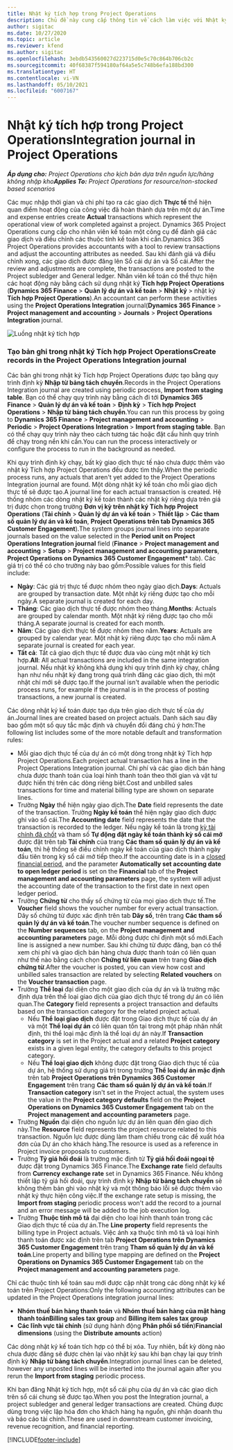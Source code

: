 ```yaml
---
title: Nhật ký tích hợp trong Project Operations
description: Chủ đề này cung cấp thông tin về cách làm việc với Nhật ký tích hợp trong Project Operations.
author: sigitac
ms.date: 10/27/2020
ms.topic: article
ms.reviewer: kfend
ms.author: sigitac
ms.openlocfilehash: 3ebdb543560027d223715d0e5c70c864b706cb2c
ms.sourcegitcommit: 40f68387f594180af64a5e5c748b6efa188bd300
ms.translationtype: HT
ms.contentlocale: vi-VN
ms.lasthandoff: 05/10/2021
ms.locfileid: "6007167"
---
```

# <a name="integration-journal-in-project-operations"></a><span data-ttu-id="e3c1a-103">Nhật ký tích hợp trong Project Operations</span><span class="sxs-lookup"><span data-stu-id="e3c1a-103">Integration journal in Project Operations</span></span>

<span data-ttu-id="e3c1a-104">_**Áp dụng cho:** Project Operations cho kịch bản dựa trên nguồn lực/hàng không nhập kho_</span><span class="sxs-lookup"><span data-stu-id="e3c1a-104">_**Applies To:** Project Operations for resource/non-stocked based scenarios_</span></span>

<span data-ttu-id="e3c1a-105">Các mục nhập thời gian và chi phí tạo ra các giao dịch **Thực tế** thể hiện quan điểm hoạt động của công việc đã hoàn thành dựa trên một dự án.</span><span class="sxs-lookup"><span data-stu-id="e3c1a-105">Time and expense entries create **Actual** transactions which represent the operational view of work completed against a project.</span></span> <span data-ttu-id="e3c1a-106">Dynamics 365 Project Operations cung cấp cho nhân viên kế toán một công cụ để đánh giá các giao dịch và điều chỉnh các thuộc tính kế toán khi cần.</span><span class="sxs-lookup"><span data-stu-id="e3c1a-106">Dynamics 365 Project Operations provides accountants with a tool to review transactions and adjust the accounting attributes as needed.</span></span> <span data-ttu-id="e3c1a-107">Sau khi đánh giá và điều chỉnh xong, các giao dịch được đăng lên Sổ cái dự án và Sổ cái.</span><span class="sxs-lookup"><span data-stu-id="e3c1a-107">After the review and adjustments are complete, the transactions are posted to the Project subledger and General ledger.</span></span> <span data-ttu-id="e3c1a-108">Nhân viên kế toán có thể thực hiện các hoạt động này bằng cách sử dụng nhật ký **Tích hợp Project Operations** (**Dynamics 365 Finance** > **Quản lý dự án và kế toán** > **Nhật ký** > nhật ký **Tích hợp Project Operations**).</span><span class="sxs-lookup"><span data-stu-id="e3c1a-108">An accountant can perform these activities using the **Project Operations Integration** journal(**Dynamics 365 Finance** > **Project management and accounting** > **Journals** > **Project Operations Integration** journal.</span></span>

![Luồng nhật ký tích hợp](./media/IntegrationJournal.png)

### <a name="create-records-in-the-project-operations-integration-journal"></a><span data-ttu-id="e3c1a-110">Tạo bản ghi trong nhật ký Tích hợp Project Operations</span><span class="sxs-lookup"><span data-stu-id="e3c1a-110">Create records in the Project Operations Integration journal</span></span>

<span data-ttu-id="e3c1a-111">Các bản ghi trong nhật ký Tích hợp Project Operations được tạo bằng quy trình định kỳ **Nhập từ bảng tách chuyển**.</span><span class="sxs-lookup"><span data-stu-id="e3c1a-111">Records in the Project Operations Integration journal are created using periodic process, **Import from staging table**.</span></span> <span data-ttu-id="e3c1a-112">Bạn có thể chạy quy trình này bằng cách đi tới **Dynamics 365 Finance** > **Quản lý dự án và kế toán** > **Định kỳ** > **Tích hợp Project Operations** > **Nhập từ bảng tách chuyển**.</span><span class="sxs-lookup"><span data-stu-id="e3c1a-112">You can run this process by going to **Dynamics 365 Finance** > **Project management and accounting** > **Periodic** > **Project Operations Integration** > **Import from staging table**.</span></span> <span data-ttu-id="e3c1a-113">Bạn có thể chạy quy trình này theo cách tương tác hoặc đặt cấu hình quy trình để chạy trong nền khi cần.</span><span class="sxs-lookup"><span data-stu-id="e3c1a-113">You can run the process interactively or configure the process to run in the background as needed.</span></span>

<span data-ttu-id="e3c1a-114">Khi quy trình định kỳ chạy, bất kỳ giao dịch thực tế nào chưa được thêm vào nhật ký Tích hợp Project Operations đều được tìm thấy.</span><span class="sxs-lookup"><span data-stu-id="e3c1a-114">When the periodic process runs, any actuals that aren't yet added to the Project Operations Integration journal are found.</span></span> <span data-ttu-id="e3c1a-115">Một dòng nhật ký kế toán cho mỗi giao dịch thực tế sẽ được tạo.</span><span class="sxs-lookup"><span data-stu-id="e3c1a-115">A journal line for each actual transaction is created.</span></span>
<span data-ttu-id="e3c1a-116">Hệ thống nhóm các dòng nhật ký kế toán thành các nhật ký riêng dựa trên giá trị được chọn trong trường **Đơn vị kỳ trên nhật ký Tích hợp Project Operations** (**Tài chính** > **Quản lý dự án và kế toán** > **Thiết lập** > **Các tham số quản lý dự án và kế toán**, **Project Operations trên tab Dynamics 365 Customer Engagement**).</span><span class="sxs-lookup"><span data-stu-id="e3c1a-116">The system groups journal lines into separate journals based on the value selected in the **Period unit on Project Operations Integration journal** field (**Finance** > **Project management and accounting** > **Setup** > **Project management and accounting parameters**, **Project Operations on Dynamics 365 Customer Engagement**\* tab).</span></span> <span data-ttu-id="e3c1a-117">Các giá trị có thể có cho trường này bao gồm:</span><span class="sxs-lookup"><span data-stu-id="e3c1a-117">Possible values for this field include:</span></span>

  - <span data-ttu-id="e3c1a-118">**Ngày**: Các giá trị thực tế được nhóm theo ngày giao dịch.</span><span class="sxs-lookup"><span data-stu-id="e3c1a-118">**Days**: Actuals are grouped by transaction date.</span></span> <span data-ttu-id="e3c1a-119">Một nhật ký riêng được tạo cho mỗi ngày.</span><span class="sxs-lookup"><span data-stu-id="e3c1a-119">A separate journal is created for each day.</span></span>
  - <span data-ttu-id="e3c1a-120">**Tháng**: Các giao dịch thực tế được nhóm theo tháng.</span><span class="sxs-lookup"><span data-stu-id="e3c1a-120">**Months**: Actuals are grouped by calendar month.</span></span> <span data-ttu-id="e3c1a-121">Một nhật ký riêng được tạo cho mỗi tháng.</span><span class="sxs-lookup"><span data-stu-id="e3c1a-121">A separate journal is created for each month.</span></span>
  - <span data-ttu-id="e3c1a-122">**Năm**: Các giao dịch thực tế được nhóm theo năm.</span><span class="sxs-lookup"><span data-stu-id="e3c1a-122">**Years**: Actuals are grouped by calendar year.</span></span> <span data-ttu-id="e3c1a-123">Một nhật ký riêng được tạo cho mỗi năm.</span><span class="sxs-lookup"><span data-stu-id="e3c1a-123">A separate journal is created for each year.</span></span>
  - <span data-ttu-id="e3c1a-124">**Tất cả**: Tất cả giao dịch thực tế được đưa vào cùng một nhật ký tích hợp.</span><span class="sxs-lookup"><span data-stu-id="e3c1a-124">**All**: All actual transactions are included in the same integration journal.</span></span> <span data-ttu-id="e3c1a-125">Nếu nhật ký không khả dụng khi quy trình định kỳ chạy, chẳng hạn như nếu nhật ký đang trong quá trình đăng các giao dịch, thì một nhật chí mới sẽ được tạo.</span><span class="sxs-lookup"><span data-stu-id="e3c1a-125">If the journal isn't available when the periodic process runs, for example if the journal is in the process of posting transactions, a new journal is created.</span></span>

<span data-ttu-id="e3c1a-126">Các dòng nhật ký kế toán được tạo dựa trên giao dịch thực tế của dự án.</span><span class="sxs-lookup"><span data-stu-id="e3c1a-126">Journal lines are created based on project actuals.</span></span> <span data-ttu-id="e3c1a-127">Danh sách sau đây bao gồm một số quy tắc mặc định và chuyển đổi đáng chú ý hơn:</span><span class="sxs-lookup"><span data-stu-id="e3c1a-127">The following list includes some of the more notable default and transformation rules:</span></span>

  - <span data-ttu-id="e3c1a-128">Mỗi giao dịch thực tế của dự án có một dòng trong nhật ký Tích hợp Project Operations.</span><span class="sxs-lookup"><span data-stu-id="e3c1a-128">Each project actual transaction has a line in the Project Operations Integration journal.</span></span> <span data-ttu-id="e3c1a-129">Chi phí và các giao dịch bán hàng chưa được thanh toán của loại hình thanh toán theo thời gian và vật tư được hiển thị trên các dòng riêng biệt.</span><span class="sxs-lookup"><span data-stu-id="e3c1a-129">Cost and unbilled sales transactions for time and material billing type are shown on separate lines.</span></span>
  - <span data-ttu-id="e3c1a-130">Trường **Ngày** thể hiện ngày giao dịch.</span><span class="sxs-lookup"><span data-stu-id="e3c1a-130">The **Date** field represents the date of the transaction.</span></span> <span data-ttu-id="e3c1a-131">Trường **Ngày kế toán** thể hiện ngày giao dịch được ghi vào sổ cái.</span><span class="sxs-lookup"><span data-stu-id="e3c1a-131">The **Accounting date** field represents the date that the transaction is recorded to the ledger.</span></span> <span data-ttu-id="e3c1a-132">Nếu ngày kế toán là trong [kỳ tài chính đã chốt](/dynamics365/finance/general-ledger/close-general-ledger-at-period-end) và tham số **Tự động đặt ngày kế toán thành kỳ sổ cái mở** được đặt trên tab **Tài chính** của trang **Các tham số quản lý dự án và kế toán**, thì hệ thống sẽ điều chỉnh ngày kế toán của giao dịch thành ngày đầu tiên trong kỳ sổ cái mở tiếp theo.</span><span class="sxs-lookup"><span data-stu-id="e3c1a-132">If the accounting date is in a [closed financial period](/dynamics365/finance/general-ledger/close-general-ledger-at-period-end), and the parameter **Automatically set accounting date to open ledger period** is set on the **Financial** tab of the **Project management and accounting parameters** page, the system will adjust the accounting date of the transaction to the first date in next open ledger period.</span></span>
  - <span data-ttu-id="e3c1a-133">Trường **Chứng từ** cho thấy số chứng từ của mọi giao dịch thực tế.</span><span class="sxs-lookup"><span data-stu-id="e3c1a-133">The **Voucher** field shows the voucher number for every actual transaction.</span></span> <span data-ttu-id="e3c1a-134">Dãy số chứng từ được xác định trên tab **Dãy số**, trên trang **Các tham số quản lý dự án và kế toán**.</span><span class="sxs-lookup"><span data-stu-id="e3c1a-134">The voucher number sequence is defined on the **Number sequences** tab, on the **Project management and accounting parameters** page.</span></span> <span data-ttu-id="e3c1a-135">Mỗi dòng được chỉ định một số mới.</span><span class="sxs-lookup"><span data-stu-id="e3c1a-135">Each line is assigned a new number.</span></span> <span data-ttu-id="e3c1a-136">Sau khi chứng từ được đăng, bạn có thể xem chi phí và giao dịch bán hàng chưa được thanh toán có liên quan như thế nào bằng cách chọn **Chứng từ liên quan** trên trang **Giao dịch chứng từ**.</span><span class="sxs-lookup"><span data-stu-id="e3c1a-136">After the voucher is posted, you can view how cost and unbilled sales transaction are related by selecting **Related vouchers** on the **Voucher transaction** page.</span></span>
  - <span data-ttu-id="e3c1a-137">Trường **Thể loại** đại diện cho một giao dịch của dự án và là trường mặc định dựa trên thể loại giao dịch của giao dịch thực tế trong dự án có liên quan.</span><span class="sxs-lookup"><span data-stu-id="e3c1a-137">The **Category** field represents a project transaction and defaults based on the transaction category for the related project actual.</span></span>
    - <span data-ttu-id="e3c1a-138">Nếu **Thể loại giao dịch** được đặt trong Giao dịch thực tế của dự án và một **Thể loại dự án** có liên quan tồn tại trong một pháp nhân nhất định, thì thể loại mặc định là thể loại dự án này.</span><span class="sxs-lookup"><span data-stu-id="e3c1a-138">If **Transaction category** is set in the Project actual and a related **Project category** exists in a given legal entity, the category defaults to this project category.</span></span>
    - <span data-ttu-id="e3c1a-139">Nếu **Thể loại giao dịch** không được đặt trong Giao dịch thực tế của dự án, hệ thống sử dụng giá trị trong trường **Thể loại dự án mặc định** trên tab **Project Operations trên Dynamics 365 Customer Engagement** trên trang **Các tham số quản lý dự án và kế toán**.</span><span class="sxs-lookup"><span data-stu-id="e3c1a-139">If **Transaction category** isn't set in the Project actual, the system uses the value in the **Project category defaults** field on the **Project Operations on Dynamics 365 Customer Engagement** tab on the **Project management and accounting parameters** page.</span></span>
  - <span data-ttu-id="e3c1a-140">Trường **Nguồn** đại diện cho nguồn lực dự án liên quan đến giao dịch này.</span><span class="sxs-lookup"><span data-stu-id="e3c1a-140">The **Resource** field represents the project resource related to this transaction.</span></span> <span data-ttu-id="e3c1a-141">Nguồn lực được dùng làm tham chiếu trong các đề xuất hóa đơn của Dự án cho khách hàng.</span><span class="sxs-lookup"><span data-stu-id="e3c1a-141">The resource is used as a reference in Project invoice proposals to customers.</span></span>
  - <span data-ttu-id="e3c1a-142">Trường **Tỷ giá hối đoái** là trường mặc định từ **Tỷ giá hối đoái ngoại tệ** được đặt trong Dynamics 365 Finance.</span><span class="sxs-lookup"><span data-stu-id="e3c1a-142">The **Exchange rate** field defaults from **Currency exchange rate** set in Dynamics 365 Finance.</span></span> <span data-ttu-id="e3c1a-143">Nếu không thiết lập tỷ giá hối đoái, quy trình định kỳ **Nhập từ bảng tách chuyển** sẽ không thêm bản ghi vào nhật ký và một thông báo lỗi sẽ được thêm vào nhật ký thực hiện công việc.</span><span class="sxs-lookup"><span data-stu-id="e3c1a-143">If the exchange rate setup is missing, the **Import from staging** periodic process won't add the record to a journal and an error message will be added to the job execution log.</span></span>
  - <span data-ttu-id="e3c1a-144">Trường **Thuộc tính mô tả** đại diện cho loại hình thanh toán trong các Giao dịch thực tế của dự án.</span><span class="sxs-lookup"><span data-stu-id="e3c1a-144">The **Line property** field represents the billing type in Project actuals.</span></span> <span data-ttu-id="e3c1a-145">Việc ánh xạ thuộc tính mô tả và loại hình thanh toán được xác định trên tab **Project Operations trên Dynamics 365 Customer Engagement** trên trang **Tham số quản lý dự án và kế toán**.</span><span class="sxs-lookup"><span data-stu-id="e3c1a-145">Line property and billing type mapping are defined on the **Project Operations on Dynamics 365 Customer Engagement** tab on the **Project management and accounting parameters** page.</span></span>

<span data-ttu-id="e3c1a-146">Chỉ các thuộc tính kế toán sau mới được cập nhật trong các dòng nhật ký kế toán trên Project Operations:</span><span class="sxs-lookup"><span data-stu-id="e3c1a-146">Only the following accounting attributes can be updated in the Project Operations integration journal lines:</span></span>

- <span data-ttu-id="e3c1a-147">**Nhóm thuế bán hàng thanh toán** và **Nhóm thuế bán hàng của mặt hàng thanh toán**</span><span class="sxs-lookup"><span data-stu-id="e3c1a-147">**Billing sales tax group** and **Billing item sales tax group**</span></span>
- <span data-ttu-id="e3c1a-148">**Các lĩnh vực tài chính** (sử dụng hành động **Phân phối số tiền**)</span><span class="sxs-lookup"><span data-stu-id="e3c1a-148">**Financial dimensions** (using the **Distribute amounts** action)</span></span>

<span data-ttu-id="e3c1a-149">Các dòng nhật ký kế toán tích hợp có thể bị xóa. Tuy nhiên, bất kỳ dòng nào chưa được đăng sẽ được chèn lại vào nhật ký sau khi bạn chạy lại quy trình định kỳ **Nhập từ bảng tách chuyển**.</span><span class="sxs-lookup"><span data-stu-id="e3c1a-149">Integration journal lines can be deleted, however any unposted lines will be inserted into the journal again after you rerun the **Import from staging** periodic process.</span></span>

<span data-ttu-id="e3c1a-150">Khi bạn đăng Nhật ký tích hợp, một sổ cái phụ của dự án và các giao dịch trên sổ cái chung sẽ được tạo.</span><span class="sxs-lookup"><span data-stu-id="e3c1a-150">When you post the Integration journal, a project subledger and general ledger transactions are created.</span></span> <span data-ttu-id="e3c1a-151">Chúng được dùng trong việc lập hóa đơn cho khách hàng hạ nguồn, ghi nhận doanh thu và báo cáo tài chính.</span><span class="sxs-lookup"><span data-stu-id="e3c1a-151">These are used in downstream customer invoicing, revenue recognition, and financial reporting.</span></span>


[!INCLUDE[footer-include](../includes/footer-banner.md)]